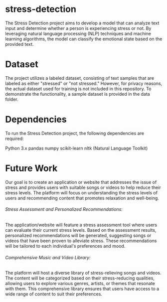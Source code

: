 # stress-detection
The Stress Detection project aims to develop a model that can analyze text input and determine whether a person is experiencing stress or not. By leveraging natural language processing (NLP) techniques and machine learning algorithms, the model can classify the emotional state based on the provided text.

# Dataset
The project utilizes a labeled dataset, consisting of text samples that are labeled as either "stressed" or "not stressed." However, for privacy reasons, the actual dataset used for training is not included in this repository. To demonstrate the functionality, a sample dataset is provided in the data folder.

# Dependencies
To run the Stress Detection project, the following dependencies are required:

Python 3.x
pandas
numpy
scikit-learn
nltk (Natural Language Toolkit)

# Future Work
Our goal is to create an application or website that addresses the issue of stress and provides users with suitable songs or videos to help reduce their stress levels. The platform will focus on understanding the stress levels of users and recommending content that promotes relaxation and well-being.

###### Stress Assessment and Personalized Recommendations:

The application/website will feature a stress assessment tool where users can evaluate their current stress levels. Based on the assessment results, personalized recommendations will be generated, suggesting songs or videos that have been proven to alleviate stress. These recommendations will be tailored to each individual's preferences and mood.

###### Comprehensive Music and Video Library:

The platform will host a diverse library of stress-relieving songs and videos. The content will be categorized based on their stress-reducing qualities, allowing users to explore various genres, artists, or themes that resonate with them. This comprehensive library ensures that users have access to a wide range of content to suit their preferences. 

